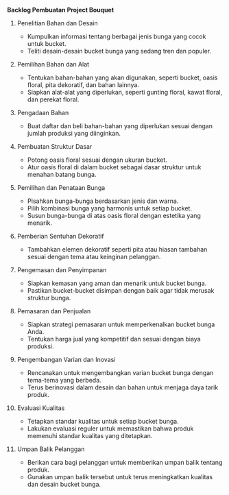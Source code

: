 **Backlog Pembuatan Project Bouquet**


1. Penelitian Bahan dan Desain
   - Kumpulkan informasi tentang berbagai jenis bunga yang cocok untuk bucket.
   - Teliti desain-desain bucket bunga yang sedang tren dan populer.

2. Pemilihan Bahan dan Alat
   - Tentukan bahan-bahan yang akan digunakan, seperti bucket, oasis floral, pita dekoratif, dan bahan lainnya.
   - Siapkan alat-alat yang diperlukan, seperti gunting floral, kawat floral, dan perekat floral.

3. Pengadaan Bahan
   - Buat daftar dan beli bahan-bahan yang diperlukan sesuai dengan jumlah produksi yang diinginkan.

4. Pembuatan Struktur Dasar
   - Potong oasis floral sesuai dengan ukuran bucket.
   - Atur oasis floral di dalam bucket sebagai dasar struktur untuk menahan batang bunga.

5. Pemilihan dan Penataan Bunga
   - Pisahkan bunga-bunga berdasarkan jenis dan warna.
   - Pilih kombinasi bunga yang harmonis untuk setiap bucket.
   - Susun bunga-bunga di atas oasis floral dengan estetika yang menarik.

6. Pemberian Sentuhan Dekoratif
   - Tambahkan elemen dekoratif seperti pita atau hiasan tambahan sesuai dengan tema atau keinginan pelanggan.

7. Pengemasan dan Penyimpanan
   - Siapkan kemasan yang aman dan menarik untuk bucket bunga.
   - Pastikan bucket-bucket disimpan dengan baik agar tidak merusak struktur bunga.

8. Pemasaran dan Penjualan
   - Siapkan strategi pemasaran untuk memperkenalkan bucket bunga Anda.
   - Tentukan harga jual yang kompetitif dan sesuai dengan biaya produksi.

9. Pengembangan Varian dan Inovasi
   - Rencanakan untuk mengembangkan varian bucket bunga dengan tema-tema yang berbeda.
   - Terus berinovasi dalam desain dan bahan untuk menjaga daya tarik produk.

10. Evaluasi Kualitas
    - Tetapkan standar kualitas untuk setiap bucket bunga.
    - Lakukan evaluasi reguler untuk memastikan bahwa produk memenuhi standar kualitas yang ditetapkan.

11. Umpan Balik Pelanggan
    - Berikan cara bagi pelanggan untuk memberikan umpan balik tentang produk.
    - Gunakan umpan balik tersebut untuk terus meningkatkan kualitas dan desain bucket bunga.
